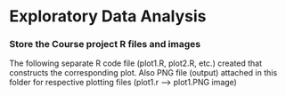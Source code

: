 # Exploratory Data Analysis

### Store the Course project R files and images 
The following separate R code file (plot1.R, plot2.R, etc.) created that constructs the corresponding plot. Also PNG file (output) attached in this folder for respective plotting files (plot1.r --> plot1.PNG image)
